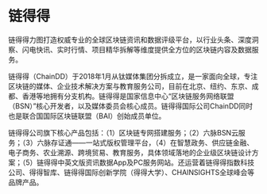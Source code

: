 # 

# 链得得

链得得力图打造权威专业的全球区块链资讯和数据评级平台，以行业头条、深度洞察、闪电快讯、实时行情、项目精华拆解等维度提供全方位的区块链内容及数据服务。

链得得（ChainDD）于2018年1月从钛媒体集团分拆成立，是一家面向全球，专注区块链的媒体、企业技术解决方案与教育服务公司，目前在北京、纽约、东京、成都、香港等地拥有分支机构。链得得是国家信息中心“区块链服务网络联盟（BSN）”核心开发者，以及媒体委员会核心成员。链得得国际公司ChainDD同时也是联合国国际区块链联盟（BAI）创始成员单位。

链得得公司旗下核心产品包括：（1）区块链专网搭建服务；（2）六脉BSN云服务；（3）六脉存证通——一站式版权管理平台，（4）在智慧政务、供应链金融、电子商务、农业溯源、跨境贸易、教育服务，具体领域落地的企业级区块链设计方案；（5）链得得中英文版资讯数据App及PC服务网站。还运营着链得得指数科技公司、得得智库、链得得国际创新学院（得得大学）、CHAINSIGHTS全球峰会等品牌产品。

